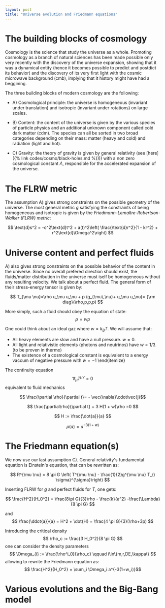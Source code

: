 ```yaml
---
layout: post
title: "Universe evolution and Friedmann equations"
---
```


# The building blocks of cosmology

Cosmology is the science that study the universe as a whole. Promoting cosmology as a branch of natural sciences has been made possible only very recently with the discovery of the universe expansion, showing that it was a dynamical entity (hence it becomes possible to predict and postdict its behavior) and the discovery of its very first light with the cosmic microwave background (cmb), implying that it history might have had a beggining.

The three building blocks of modern cosmology are the following:

- A) Cosmological principle: the universe is homogeneous (invariant under translation) and isotropic (invariant under rotations) on large scales.

- B) Content: the content of the universe is given by the various species of particle physics and an additional unknown component called cold dark matter (cdm). The species can all be sorted in two broad categories depending on their mass: matter (heavy and cold) and radiation (light and hot).

- C) Gravity: the theory of gravity is given by general relativity (see [here]({% link codes/cosmo/black-holes.md %}))) with a non zero cosmological constant $\Lambda$, responsible for the accelerated expansion of the universe.

# The FLRW metric

The assumption A) gives strong constraints on the possible geometry of the universe. The most general metric $g$ satisfying the constraints of being homogeneous and isotropic is given by the *Friedmann-Lemaître-Robertson-Walker (FLRW) metric*:

$$ 
\text{d}s^2 = -c^2\text{d}t^2 + a(t)^2\left( \frac{\text{d}r^2}{1 - kr^2}  + r^2\text{d}\Omega^2\right) 
$$

# Universe content and perfect fluids

A) also gives strong constraints on the possible behavior of the content in the universe. Since no overall prefered direction should exist, the fluids/matter distribution in the universe must iself be homogeneous without any resulting velocity. We talk about a perfect fluid. The general form of their stress-energy tensor is given by:

$$ T_{\mu \nu}=\rho u_\mu u_\nu + p (g_{\mu\,\nu}+ u_\mu u_\nu)= {\rm diag}(\rho,p,p,p)
$$

More simply, such a fluid should obey the equation of state:
$$
p=w\rho
$$

One could think about an ideal gaz where $w = k_B T$.
We will assume that:

- All heavy elements are slow and have a null pressure. $w=0$.
- All light and relativistic elements (photons and neutrinos) have $w=1/3$. (to be proven in thermo)
- The existence of a cosmological constant is equivalent to a energy vaccum of negative pressure with $w=-1$
\end{itemize}

The continuity equation
$$
\nabla_\mu T^{\mu \nu} = 0
$$
equivalent to fluid mechanics

$$ \frac{\partial \rho}{\partial t}= - \vec{\nabla}\cdot\vec{j}$$

$$
\frac{\partial\rho}{\partial t} + 3 H(1 + w)\rho =0
$$

$$
H := \frac{\dot{a}}{a}
$$

$$
\rho(a) =  a^{-3(1+w)}
$$

# The Friedmann equation(s)

We now use our last assumption C). General relativity's fundamental equation is Einstein's equation, that can be rewritten as:

$$     R^{\mu \nu} = 8 \pi G \left( T^{\mu \nu} - \frac{1}{2}g^{\mu \nu} T_{\ \sigma}^{\sigma}\right) $$

Inserting FLRW for $g$ and perfect fluids for $T$, one gets:

$$ \frac{H^2}{H_0^2} = \frac{8\pi G}{3}\rho - \frac{k}{a^2} -\frac{\Lambda}{8 \pi G} $$

and
$$
\frac{\ddot{a}}{a} = H^2 + \dot{H} = \frac{4 \pi G}{3}(\rho+3p)
$$

Introducing the critical density
$$
\rho_c := \frac{3 H_0^2}{8 \pi G}
$$
one can consider the density parameters
$$
\Omega_{i} := \frac{\rho^i_0}{\rho_c} \qquad i\in\{m,r,DE,\kappa\}
$$
allowing to rewrite the Friedmann equation as:
$$ \frac{H^2}{H_0^2} = \sum_i \Omega_i a^{-3(1+w_i)}$$

# Various evolutions and the Big-Bang model

